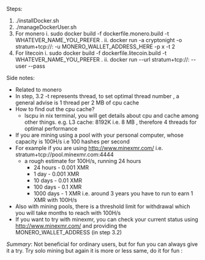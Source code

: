 Steps:
1. ./installDocker.sh
2. ./manageDockerUser.sh
3. For monero
    i. sudo docker build -f dockerfile.monero.build -t WHATEVER_NAME_YOU_PREFER .
    ii. docker run <WHATEVER NAME YOU GAVE AS WHATEVER_NAME_YOU_PREFER> -a cryptonight -o stratum+tcp://<host>:<port> -u MONERO_WALLET_ADDRESS_HERE -p x -t 2
4. For litecoin
   i. sudo docker build -f dockerfile.litecoin.build -t WHATEVER_NAME_YOU_PREFER .
   ii. docker run <WHATEVER NAME YOU GAVE AS WHATEVER_NAME_YOU_PREFER> --url stratum+tcp://<host>:<port> --user <YOUR Public Litecoin address> --pass <as set by your or host>


Side notes:
- Related to monero
- In step, 3.2 -t represents thread, to set optimal thread number , a general advise is 1 thread per 2 MB of cpu cache
- How to find out the cpu cache? 
    - lscpu in nix terminal, you will get details about cpu and cache among other things. e.g. L3 cache: 8192K  i.e. 8 MB , therefore 4 threads for optimal performance 
- If you are mining using a pool with your personal computer, whose capacity is 100H/s i.e 100 hashes per second
- For example if you are using http://www.minexmr.com/ i.e. stratum+tcp://pool.minexmr.com:4444
    - a rough estimate for 100H/s, running 24 hours
        - 24 hours - 0.001 XMR
        - 1 day      - 0.001 XMR
        - 10 days    - 0.01 XMR
        - 100 days   - 0.1 XMR
        - 1000 days  - 1 XMR  i.e. around 3 years you have to run to earn 1 XMR with 100H/s 
- Also with mining pools, there is a threshold limit for withdrawal which you will take months to reach with 100H/s 
- If you want to try with minexmr, you can check your current status using http://www.minexmr.com/ and providing the MONERO_WALLET_ADDRESS (in step 3.2)

*Summary*: Not beneficial for ordinary users, but for fun you can always give it a try. Try solo mining but again it is more or less same, do it for fun :
